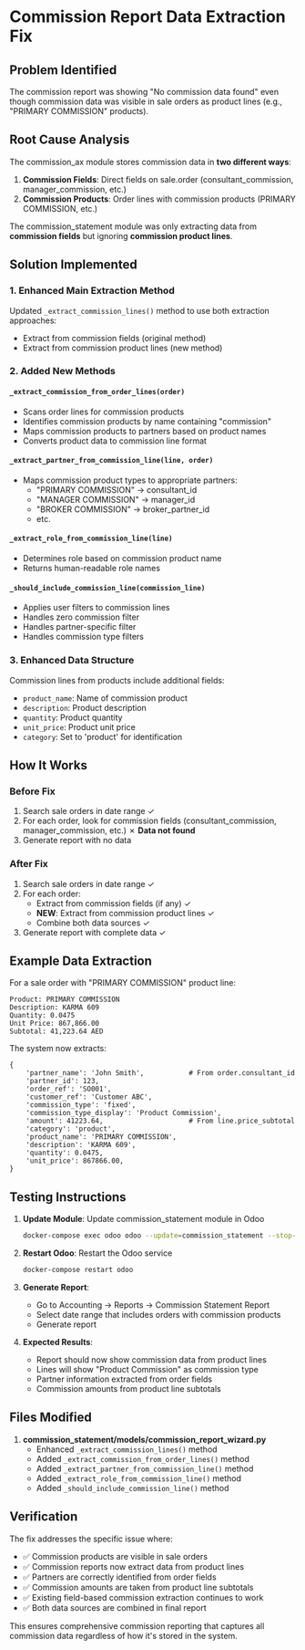 # Commission Report Data Extraction Fix

## Problem Identified
The commission report was showing "No commission data found" even though commission data was visible in sale orders as product lines (e.g., "PRIMARY COMMISSION" products).

## Root Cause Analysis
The commission_ax module stores commission data in **two different ways**:
1. **Commission Fields**: Direct fields on sale.order (consultant_commission, manager_commission, etc.)
2. **Commission Products**: Order lines with commission products (PRIMARY COMMISSION, etc.)

The commission_statement module was only extracting data from **commission fields** but ignoring **commission product lines**.

## Solution Implemented

### 1. Enhanced Main Extraction Method
Updated `_extract_commission_lines()` method to use both extraction approaches:
- Extract from commission fields (original method)
- Extract from commission product lines (new method)

### 2. Added New Methods

#### `_extract_commission_from_order_lines(order)`
- Scans order lines for commission products
- Identifies commission products by name containing "commission"
- Maps commission products to partners based on product names
- Converts product data to commission line format

#### `_extract_partner_from_commission_line(line, order)`
- Maps commission product types to appropriate partners:
  - "PRIMARY COMMISSION" → consultant_id
  - "MANAGER COMMISSION" → manager_id
  - "BROKER COMMISSION" → broker_partner_id
  - etc.

#### `_extract_role_from_commission_line(line)`
- Determines role based on commission product name
- Returns human-readable role names

#### `_should_include_commission_line(commission_line)`
- Applies user filters to commission lines
- Handles zero commission filter
- Handles partner-specific filter
- Handles commission type filters

### 3. Enhanced Data Structure
Commission lines from products include additional fields:
- `product_name`: Name of commission product
- `description`: Product description
- `quantity`: Product quantity
- `unit_price`: Product unit price
- `category`: Set to 'product' for identification

## How It Works

### Before Fix
1. Search sale orders in date range ✓
2. For each order, look for commission fields (consultant_commission, manager_commission, etc.) ✗ **Data not found**
3. Generate report with no data

### After Fix
1. Search sale orders in date range ✓
2. For each order:
   - Extract from commission fields (if any) ✓
   - **NEW**: Extract from commission product lines ✓
   - Combine both data sources ✓
3. Generate report with complete data ✓

## Example Data Extraction

For a sale order with "PRIMARY COMMISSION" product line:
```
Product: PRIMARY COMMISSION
Description: KARMA 609
Quantity: 0.0475
Unit Price: 867,866.00
Subtotal: 41,223.64 AED
```

The system now extracts:
```
{
    'partner_name': 'John Smith',           # From order.consultant_id
    'partner_id': 123,
    'order_ref': 'SO001',
    'customer_ref': 'Customer ABC',
    'commission_type': 'fixed',
    'commission_type_display': 'Product Commission',
    'amount': 41223.64,                     # From line.price_subtotal
    'category': 'product',
    'product_name': 'PRIMARY COMMISSION',
    'description': 'KARMA 609',
    'quantity': 0.0475,
    'unit_price': 867866.00,
}
```

## Testing Instructions

1. **Update Module**: Update commission_statement module in Odoo
   ```bash
   docker-compose exec odoo odoo --update=commission_statement --stop-after-init
   ```

2. **Restart Odoo**: Restart the Odoo service
   ```bash
   docker-compose restart odoo
   ```

3. **Generate Report**: 
   - Go to Accounting → Reports → Commission Statement Report
   - Select date range that includes orders with commission products
   - Generate report

4. **Expected Results**:
   - Report should now show commission data from product lines
   - Lines will show "Product Commission" as commission type
   - Partner information extracted from order fields
   - Commission amounts from product line subtotals

## Files Modified

1. **commission_statement/models/commission_report_wizard.py**
   - Enhanced `_extract_commission_lines()` method
   - Added `_extract_commission_from_order_lines()` method
   - Added `_extract_partner_from_commission_line()` method  
   - Added `_extract_role_from_commission_line()` method
   - Added `_should_include_commission_line()` method

## Verification

The fix addresses the specific issue where:
- ✅ Commission products are visible in sale orders
- ✅ Commission reports now extract data from product lines
- ✅ Partners are correctly identified from order fields
- ✅ Commission amounts are taken from product line subtotals
- ✅ Existing field-based commission extraction continues to work
- ✅ Both data sources are combined in final report

This ensures comprehensive commission reporting that captures all commission data regardless of how it's stored in the system.
